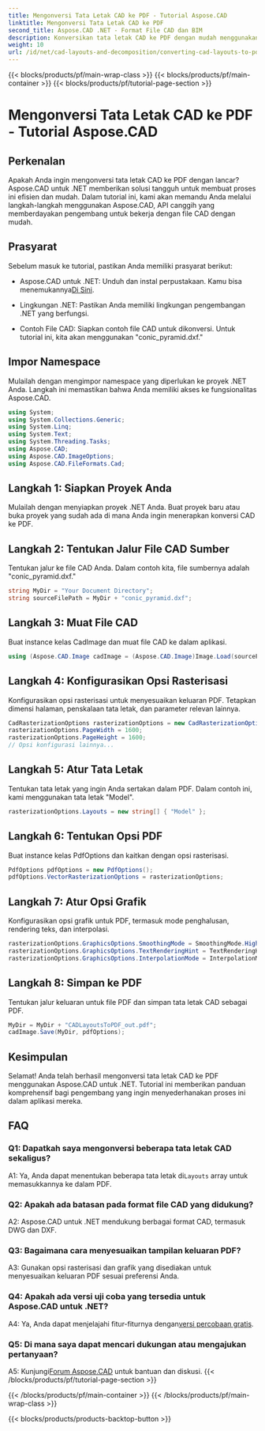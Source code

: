 ```yaml
---
title: Mengonversi Tata Letak CAD ke PDF - Tutorial Aspose.CAD
linktitle: Mengonversi Tata Letak CAD ke PDF
second_title: Aspose.CAD .NET - Format File CAD dan BIM
description: Konversikan tata letak CAD ke PDF dengan mudah menggunakan Aspose.CAD untuk .NET. Ikuti panduan langkah demi langkah kami untuk integrasi yang lancar.
weight: 10
url: /id/net/cad-layouts-and-decomposition/converting-cad-layouts-to-pdf/
---
```


{{< blocks/products/pf/main-wrap-class >}}
{{< blocks/products/pf/main-container >}}
{{< blocks/products/pf/tutorial-page-section >}}

# Mengonversi Tata Letak CAD ke PDF - Tutorial Aspose.CAD

## Perkenalan

Apakah Anda ingin mengonversi tata letak CAD ke PDF dengan lancar? Aspose.CAD untuk .NET memberikan solusi tangguh untuk membuat proses ini efisien dan mudah. Dalam tutorial ini, kami akan memandu Anda melalui langkah-langkah menggunakan Aspose.CAD, API canggih yang memberdayakan pengembang untuk bekerja dengan file CAD dengan mudah.

## Prasyarat

Sebelum masuk ke tutorial, pastikan Anda memiliki prasyarat berikut:

-  Aspose.CAD untuk .NET: Unduh dan instal perpustakaan. Kamu bisa menemukannya[Di Sini](https://releases.aspose.com/cad/net/).

- Lingkungan .NET: Pastikan Anda memiliki lingkungan pengembangan .NET yang berfungsi.

- Contoh File CAD: Siapkan contoh file CAD untuk dikonversi. Untuk tutorial ini, kita akan menggunakan "conic_pyramid.dxf."

## Impor Namespace

Mulailah dengan mengimpor namespace yang diperlukan ke proyek .NET Anda. Langkah ini memastikan bahwa Anda memiliki akses ke fungsionalitas Aspose.CAD.

```csharp
using System;
using System.Collections.Generic;
using System.Linq;
using System.Text;
using System.Threading.Tasks;
using Aspose.CAD;
using Aspose.CAD.ImageOptions;
using Aspose.CAD.FileFormats.Cad;
```

## Langkah 1: Siapkan Proyek Anda

Mulailah dengan menyiapkan proyek .NET Anda. Buat proyek baru atau buka proyek yang sudah ada di mana Anda ingin menerapkan konversi CAD ke PDF.

## Langkah 2: Tentukan Jalur File CAD Sumber

Tentukan jalur ke file CAD Anda. Dalam contoh kita, file sumbernya adalah "conic_pyramid.dxf."

```csharp
string MyDir = "Your Document Directory";
string sourceFilePath = MyDir + "conic_pyramid.dxf";
```

## Langkah 3: Muat File CAD

Buat instance kelas CadImage dan muat file CAD ke dalam aplikasi.

```csharp
using (Aspose.CAD.Image cadImage = (Aspose.CAD.Image)Image.Load(sourceFilePath))
```

## Langkah 4: Konfigurasikan Opsi Rasterisasi

Konfigurasikan opsi rasterisasi untuk menyesuaikan keluaran PDF. Tetapkan dimensi halaman, penskalaan tata letak, dan parameter relevan lainnya.

```csharp
CadRasterizationOptions rasterizationOptions = new CadRasterizationOptions();
rasterizationOptions.PageWidth = 1600;
rasterizationOptions.PageHeight = 1600;
// Opsi konfigurasi lainnya...
```

## Langkah 5: Atur Tata Letak

Tentukan tata letak yang ingin Anda sertakan dalam PDF. Dalam contoh ini, kami menggunakan tata letak "Model".

```csharp
rasterizationOptions.Layouts = new string[] { "Model" };
```

## Langkah 6: Tentukan Opsi PDF

Buat instance kelas PdfOptions dan kaitkan dengan opsi rasterisasi.

```csharp
PdfOptions pdfOptions = new PdfOptions();
pdfOptions.VectorRasterizationOptions = rasterizationOptions;
```

## Langkah 7: Atur Opsi Grafik

Konfigurasikan opsi grafik untuk PDF, termasuk mode penghalusan, rendering teks, dan interpolasi.

```csharp
rasterizationOptions.GraphicsOptions.SmoothingMode = SmoothingMode.HighQuality;
rasterizationOptions.GraphicsOptions.TextRenderingHint = TextRenderingHint.AntiAliasGridFit;
rasterizationOptions.GraphicsOptions.InterpolationMode = InterpolationMode.HighQualityBicubic;
```

## Langkah 8: Simpan ke PDF

Tentukan jalur keluaran untuk file PDF dan simpan tata letak CAD sebagai PDF.

```csharp
MyDir = MyDir + "CADLayoutsToPDF_out.pdf";
cadImage.Save(MyDir, pdfOptions);
```

## Kesimpulan

Selamat! Anda telah berhasil mengonversi tata letak CAD ke PDF menggunakan Aspose.CAD untuk .NET. Tutorial ini memberikan panduan komprehensif bagi pengembang yang ingin menyederhanakan proses ini dalam aplikasi mereka.

## FAQ

### Q1: Dapatkah saya mengonversi beberapa tata letak CAD sekaligus?

 A1: Ya, Anda dapat menentukan beberapa tata letak di`Layouts` array untuk memasukkannya ke dalam PDF.

### Q2: Apakah ada batasan pada format file CAD yang didukung?

A2: Aspose.CAD untuk .NET mendukung berbagai format CAD, termasuk DWG dan DXF.

### Q3: Bagaimana cara menyesuaikan tampilan keluaran PDF?

A3: Gunakan opsi rasterisasi dan grafik yang disediakan untuk menyesuaikan keluaran PDF sesuai preferensi Anda.

### Q4: Apakah ada versi uji coba yang tersedia untuk Aspose.CAD untuk .NET?

 A4: Ya, Anda dapat menjelajahi fitur-fiturnya dengan[versi percobaan gratis](https://releases.aspose.com/).

### Q5: Di mana saya dapat mencari dukungan atau mengajukan pertanyaan?

A5: Kunjungi[Forum Aspose.CAD](https://forum.aspose.com/c/cad/19) untuk bantuan dan diskusi.
{{< /blocks/products/pf/tutorial-page-section >}}

{{< /blocks/products/pf/main-container >}}
{{< /blocks/products/pf/main-wrap-class >}}

{{< blocks/products/products-backtop-button >}}
